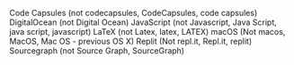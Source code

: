 Code Capsules (not codecapsules, CodeCapsules, code capsules)
DigitalOcean (not Digital Ocean)
JavaScript (not Javascript, Java Script, java script, javascript)
LaTeX (not Latex, latex, LATEX)
macOS (Not macos, MacOS, Mac OS - previous OS X)
Replit (Not repl.it, Repl.it, replit)
Sourcegraph (not Source Graph, SourceGraph)
